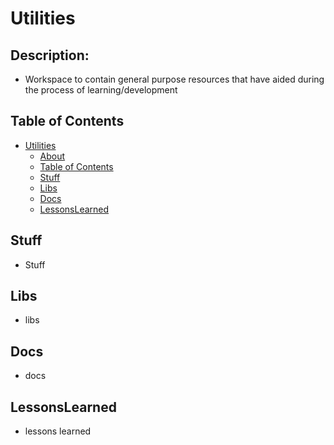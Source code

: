 # Utilities
## Description:
- Workspace to contain general purpose resources that have aided during the process of learning/development


## Table of Contents
- [Utilities](#my-workspace)
  * [About](#about)
  * [Table of Contents](#table-of-contents)
  * [Stuff](#stuff)
  * [Libs](#libs)
  * [Docs](#docs)
  * [LessonsLearned](#lessons-learned)

## Stuff
- Stuff

## Libs
- libs

## Docs
- docs

## LessonsLearned
- lessons learned
